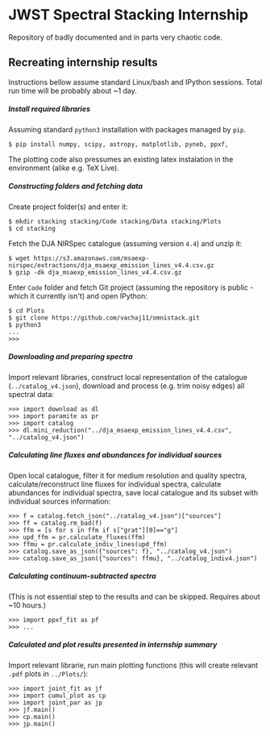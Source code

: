# JWST Spectral Stacking Internship

Repository of badly documented and in parts very chaotic code.

## Recreating internship results

Instructions bellow assume standard Linux/bash and IPython sessions. Total run time will be probably about ~1 day.

##### Install required libraries

Assuming standard `python3` installation with packages managed by `pip`.

    $ pip install numpy, scipy, astropy, matplotlib, pyneb, ppxf, 

The plotting code also pressumes an existing latex instalation in the environment (alike e.g. TeX Live).

##### Constructing folders and fetching data

Create project folder(s) and enter it:

    $ mkdir stacking stacking/Code stacking/Data stacking/Plots
    $ cd stacking

Fetch the DJA NIRSpec catalogue (assuming version `4.4`) and unzip it:

    $ wget https://s3.amazonaws.com/msaexp-nirspec/extractions/dja_msaexp_emission_lines_v4.4.csv.gz
    $ gzip -dk dja_msaexp_emission_lines_v4.4.csv.gz

Enter `Code` folder and fetch Git project (assuming the repository is public - which it currently isn't) and open IPython:

    $ cd Plots
    $ git clone https://github.com/vachaj11/omnistack.git
    $ python3
    ...
    >>>

##### Downloading and preparing spectra

Import relevant libraries, construct local representation of the catalogue (`../catalog_v4.json`), download and process (e.g. trim noisy edges) all spectral data:

    >>> import download as dl
    >>> import paramite as pr
    >>> import catalog
    >>> dl.mini_reduction("../dja_msaexp_emission_lines_v4.4.csv", "../catalog_v4.json")

##### Calculating line fluxes and abundances for individual sources

Open local catalogue, filter it for medium resolution and quality spectra, calculate/reconstruct line fluxes for individual spectra, calculate abundances for individual spectra, save local catalogue and its subset with individual sources information:

    >>> f = catalog.fetch_json("../catalog_v4.json")["sources"]
    >>> ff = catalog.rm_bad(f)
    >>> ffm = [s for s in ffm if s["grat"][0]=="g"]
    >>> upd_ffm = pr.calculate_fluxes(ffm)
    >>> ffmu = pr.calculate_indiv_lines(upd_ffm)
    >>> catalog.save_as_json({"sources": f}, "../catalog_v4.json")
    >>> catalog.save_as_json({"sources": ffmu}, "../catalog_indiv4.json")

##### Calculating continuum-subtracted spectra

(This is not essential step to the results and can be skipped. Requires about ~10 hours.)

    >>> import ppxf_fit as pf
    >>> ...

##### Calculated and plot results presented in internship summary

Import relevant librarie, run main plotting functions (this will create relevant `.pdf` plots in `../Plots/`):

    >>> import joint_fit as jf
    >>> import cumul_plot as cp
    >>> import joint_par as jp
    >>> jf.main()
    >>> cp.main()
    >>> jp.main()

